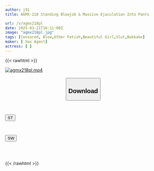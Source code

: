 ```yaml
---
author: j91
title: AGMX-218 Standing Blowjob & Massive Ejaculation Into Pants

url: /v/agmx218pl
date: 2025-03-21T16:11:00Z
image: "agmx218pl.jpg"
tags: [Censored, Blow,Other Fetish,Beautiful Girl,Slut,Bukkake]
maker: [ Sex Agent]
actress: [ ]
---
```



{{< rawhtml >}}

<div class="video" data-videoid="l29gVGoxPzSBPV">
    <a href="javascript:;">
        <img src="/v/agmx218pl/agmx218pl.jpg" width="WIDTH" height="HEIGHT" alt="agmx218pl.mp4" loading="lazy">
    </a>
</div>

<script type="text/javascript" src="https://j91.asia/asset/on-demand-st.js"></script>

<br>
  <link rel="stylesheet" href="https://j91.asia/asset/bs5.css">
  
  <center>
  <button class="btn btn-primary" type="button" data-bs-toggle="collapse" data-bs-target=".multi-collapse" aria-expanded="false" aria-controls="multiCollapseExample1 multiCollapseExample2"><h2>Download</h2></button></center>
</p>
<div class="row">
  <div class="col">
    <div class="collapse multi-collapse" id="multiCollapseExample1">
      <div class="card card-body">
	      	      <br>
<div class="buttons">  
<p><a href="/v/agmx218pl/st.html" target="_blank"><button class="btn-hover color-3"><i class="fa fa-download"></i> ST</button></a></p></div>
    </div>
  </div>
</div>
  <div class="col">
    <div class="collapse multi-collapse" id="multiCollapseExample2">
      <div class="card card-body">
	      <br>
<div class="buttons">
<p><a href="/v/agmx218pl/sw.html" target="_blank"><button class="btn-hover color-2"><i class="fa fa-download"></i> SW</button></a></p></div>
<br><br>
      </div>
    </div>
  </div>
</div>

{{< /rawhtml >}}